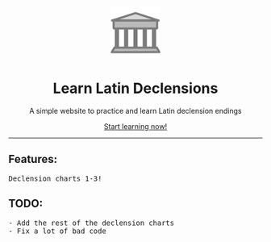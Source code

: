 <div align="center">
  <!-- Logo and Title -->
  <img src="https://raw.githubusercontent.com/cqb13/Learn-Latin-Declensions/master/public/Logo.png" alt="logo" width="20%"/>
  <h1>Learn Latin Declensions</a></h1>
  <p>A simple website to practice and learn Latin declension endings</p>

[Start learning now!](https://cqb13.github.io/Learn-Latin-Declensions/)

</div>

<hr />

<h2>Features:</h2>
<pre>
Declension charts 1-3!
</pre>
<h2>TODO:</h2>
<pre>
- Add the rest of the declension charts
- Fix a lot of bad code
</pre>
